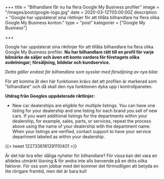 +++
title = "Bilhandlare får nu ha flera Google My Business profiler"
image = "/images/post/google-logo.jpg"
date = 2020-03-12T05:00:00Z
description = "Google har uppdaterat sina riktlinjer för att tillåta bilhandlare ha flera olika Google My Business konton."
type = "post"
kategorier = ["Google My Business"]

+++

Google har uppdaterat sina riktlinjer för att tillåta bilhandlare ha flera olika Google My Business profiler. **Nu har bilhandlare rätt till en profil för varje bilmärke de säljer och även ett konto vardera för företagets olika avdelningar; försäljning, bildelar och kundservice.**

*Detta gäller endast för bilhandlare som sysslar med försäljning av nya bilar.*

För att komma åt den här funktionen krävs det att profilen är markerad som "bilhandlare" och då skall den nya funktionen dyka upp i kontrollpanelen. 

**Utdrag från Googles uppdaterade riktlinjer:**
* New car dealerships are eligible for multiple listings. You can have one listing for your dealership and one listing for each brand you sell of new cars.
If you want additional listings for the departments within your dealership, for example, sales, parts, or services, repeat the process above using the name of your dealership with the department name. When your listings are verified, contact support to have your service department labeled as within your dealership.

{{< tweet 1227336181291110401 >}}    

  

Är det här bra eller dåliga nyheter för bilhandlare? För vissa kan det vara en alldeles utmärkt lösning & för andra inte alls beroende på en drös olika faktorer. För oss som jobbar med det kommer det förmodligen att betyda en lite rörigare framtid, men det är bara kul!


